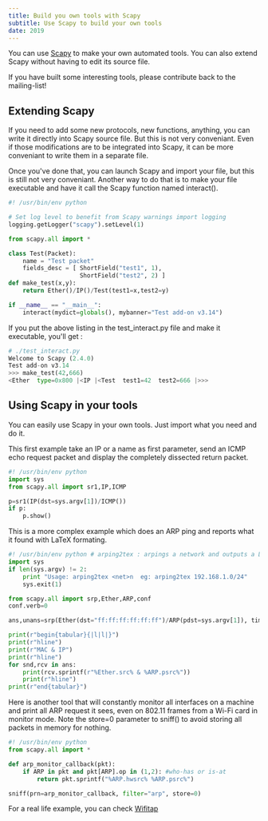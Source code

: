 ```yaml
---
title: Build you own tools with Scapy
subtitle: Use Scapy to build your own tools
date: 2019
---
```


You can use [Scapy](index.html) to make your own automated tools. You can also extend Scapy without having to edit its source file.

If you have built some interesting tools, please contribute back to the mailing-list!

Extending Scapy
---------------

If you need to add some new protocols, new functions, anything, you can write it directly into Scapy source file. But this is not very conveniant. Even if those modifications are to be integrated into Scapy, it can be more conveniant to write them in a separate file.

Once you've done that, you can launch Scapy and import your file, but this is still not very conveniant. Another way to do that is to make your file executable and have it call the Scapy function named interact().

```python
#! /usr/bin/env python

# Set log level to benefit from Scapy warnings import logging
logging.getLogger("scapy").setLevel(1)

from scapy.all import *

class Test(Packet):
    name = "Test packet"
    fields_desc = [ ShortField("test1", 1),
                    ShortField("test2", 2) ]
def make_test(x,y):
    return Ether()/IP()/Test(test1=x,test2=y)

if __name__ == "__main__":
    interact(mydict=globals(), mybanner="Test add-on v3.14")
```

If you put the above listing in the test_interact.py file and make it executable, you'll get :

```python
# ./test_interact.py 
Welcome to Scapy (2.4.0)
Test add-on v3.14
>>> make_test(42,666)
<Ether  type=0x800 |<IP |<Test  test1=42  test2=666 |>>>
```

Using Scapy in your tools
-------------------------

You can easily use Scapy in your own tools. Just import what you need and do it.

This first example take an IP or a name as first parameter, send an ICMP echo request packet and display the completely dissected return packet.

```python
#! /usr/bin/env python 
import sys
from scapy.all import sr1,IP,ICMP

p=sr1(IP(dst=sys.argv[1])/ICMP())
if p:
    p.show()
```

This is a more complex example which does an ARP ping and reports what it found with LaTeX formating.

```python
#! /usr/bin/env python # arping2tex : arpings a network and outputs a LaTeX table as a result 
import sys
if len(sys.argv) != 2:
    print "Usage: arping2tex <net>n  eg: arping2tex 192.168.1.0/24"
    sys.exit(1)

from scapy.all import srp,Ether,ARP,conf
conf.verb=0

ans,unans=srp(Ether(dst="ff:ff:ff:ff:ff:ff")/ARP(pdst=sys.argv[1]), timeout=2)

print(r"begin{tabular}{|l|l|}")
print(r"hline")
print(r"MAC & IP")
print(r"hline")
for snd,rcv in ans:
    print(rcv.sprintf(r"%Ether.src% & %ARP.psrc%"))
    print(r"hline")
print(r"end{tabular}")
```

Here is another tool that will constantly monitor all interfaces on a machine and print all ARP request it sees, even on 802.11 frames from a Wi-Fi card in monitor mode. Note the store=0 parameter to sniff() to avoid storing all packets in memory for nothing.

```python
#! /usr/bin/env python
from scapy.all import *

def arp_monitor_callback(pkt):
    if ARP in pkt and pkt[ARP].op in (1,2): #who-has or is-at
        return pkt.sprintf("%ARP.hwsrc% %ARP.psrc%")

sniff(prn=arp_monitor_callback, filter="arp", store=0)
```

For a real life example, you can check [Wifitap](http://sid.rstack.org/index.php/Wifitap_EN)
